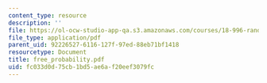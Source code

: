 ```yaml
---
content_type: resource
description: ''
file: https://ol-ocw-studio-app-qa.s3.amazonaws.com/courses/18-996-random-matrix-theory-and-its-applications-spring-2004/fc033d0d75cb1bd5ae6af20eef3079fc_free_probability.pdf
file_type: application/pdf
parent_uid: 92226527-6116-127f-97ed-88eb71bf1418
resourcetype: Document
title: free_probability.pdf
uid: fc033d0d-75cb-1bd5-ae6a-f20eef3079fc
---
```

